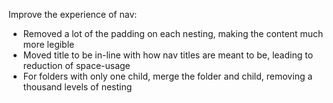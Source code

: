 Improve the experience of nav:

- Removed a lot of the padding on each nesting, making the content much more legible
- Moved title to be in-line with how nav titles are meant to be, leading to reduction of space-usage
- For folders with only one child, merge the folder and child, removing a thousand levels of nesting
